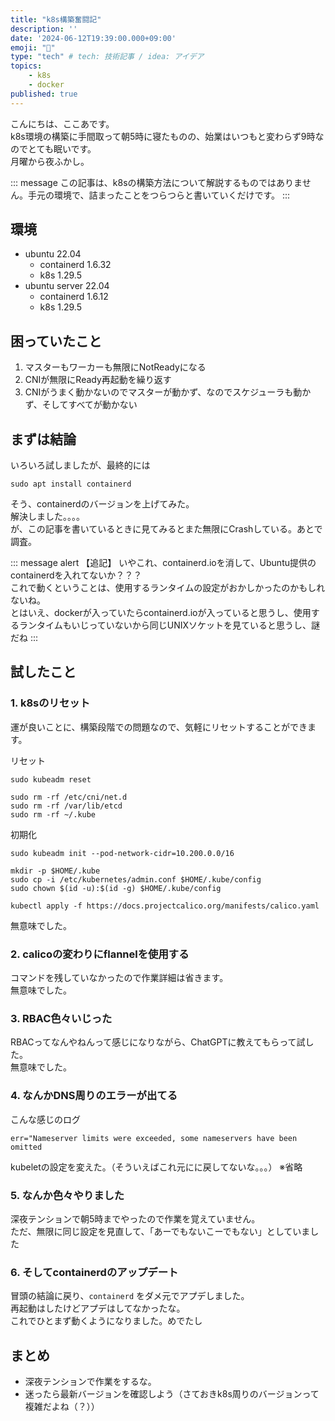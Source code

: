 ```yaml
---
title: "k8s構築奮闘記"
description: ''
date: '2024-06-12T19:39:00.000+09:00'
emoji: "💭"
type: "tech" # tech: 技術記事 / idea: アイデア
topics: 
    - k8s
    - docker
published: true
---
```


こんにちは、ここあです。  
k8s環境の構築に手間取って朝5時に寝たものの、始業はいつもと変わらず9時なのでとても眠いです。  
月曜から夜ふかし。  

::: message
この記事は、k8sの構築方法について解説するものではありません。手元の環境で、詰まったことをつらつらと書いていくだけです。
:::


## 環境
- ubuntu 22.04
  - containerd 1.6.32
  - k8s 1.29.5
- ubuntu server 22.04
  - containerd 1.6.12
  - k8s 1.29.5


## 困っていたこと
1. マスターもワーカーも無限にNotReadyになる
2. CNIが無限にReady再起動を繰り返す
3. CNIがうまく動かないのでマスターが動かず、なのでスケジューラも動かず、そしてすべてが動かない


## まずは結論

いろいろ試しましたが、最終的には
```
sudo apt install containerd
```

そう、containerdのバージョンを上げてみた。  
解決しました。。。。  
が、この記事を書いているときに見てみるとまた無限にCrashしている。あとで調査。

::: message alert
【追記】
いやこれ、containerd.ioを消して、Ubuntu提供のcontainerdを入れてないか？？？  
これで動くということは、使用するランタイムの設定がおかしかったのかもしれないね。  
とはいえ、dockerが入っていたらcontainerd.ioが入っていると思うし、使用するランタイムもいじっていないから同じUNIXソケットを見ていると思うし、謎だね
:::


## 試したこと
### 1. k8sのリセット
運が良いことに、構築段階での問題なので、気軽にリセットすることができます。

リセット
```
sudo kubeadm reset

sudo rm -rf /etc/cni/net.d
sudo rm -rf /var/lib/etcd
sudo rm -rf ~/.kube
```

初期化

```
sudo kubeadm init --pod-network-cidr=10.200.0.0/16

mkdir -p $HOME/.kube
sudo cp -i /etc/kubernetes/admin.conf $HOME/.kube/config
sudo chown $(id -u):$(id -g) $HOME/.kube/config

kubectl apply -f https://docs.projectcalico.org/manifests/calico.yaml
```

無意味でした。

### 2. calicoの変わりにflannelを使用する
コマンドを残していなかったので作業詳細は省きます。  
無意味でした。

### 3. RBAC色々いじった
RBACってなんやねんって感じになりながら、ChatGPTに教えてもらって試した。  
無意味でした。

### 4. なんかDNS周りのエラーが出てる

こんな感じのログ
```
err="Nameserver limits were exceeded, some nameservers have been omitted
```

kubeletの設定を変えた。（そういえばこれ元にに戻してないな。。。）
※省略

### 5. なんか色々やりました
深夜テンションで朝5時までやったので作業を覚えていません。  
ただ、無限に同じ設定を見直して、「あーでもないこーでもない」としていました

### 6. そしてcontainerdのアップデート
冒頭の結論に戻り、`containerd` をダメ元でアプデしました。  
再起動はしたけどアプデはしてなかったな。  
これでひとまず動くようになりました。めでたし


## まとめ
- 深夜テンションで作業をするな。  
- 迷ったら最新バージョンを確認しよう（さておきk8s周りのバージョンって複雑だよね（？））
